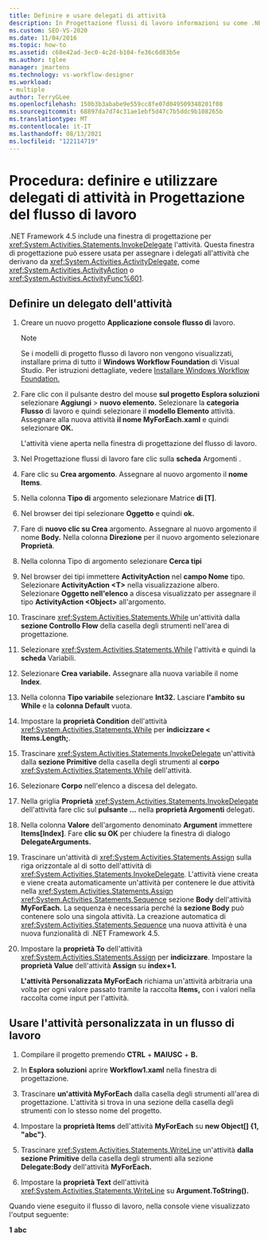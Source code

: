 ```yaml
---
title: Definire e usare delegati di attività
description: In Progettazione flussi di lavoro informazioni su come .NET Framework 4.5 include una finestra di progettazione predefinita per l'attività InvokeDelegate che è possibile usare per definire e utilizzare i delegati di attività.
ms.custom: SEO-VS-2020
ms.date: 11/04/2016
ms.topic: how-to
ms.assetid: c68e42ad-3ec0-4c2d-b104-fe36c6d83b5e
ms.author: tglee
manager: jmartens
ms.technology: vs-workflow-designer
ms.workload:
- multiple
author: TerryGLee
ms.openlocfilehash: 150b3b3ababe9e559cc8fe07d049509348201f08
ms.sourcegitcommit: 68897da7d74c31ae1ebf5d47c7b5ddc9b108265b
ms.translationtype: MT
ms.contentlocale: it-IT
ms.lasthandoff: 08/13/2021
ms.locfileid: "122114719"
---
```

# <a name="how-to-define-and-consume-activity-delegates-in-the-workflow-designer"></a>Procedura: definire e utilizzare delegati di attività in Progettazione del flusso di lavoro

.NET Framework 4.5 include una finestra di progettazione per <xref:System.Activities.Statements.InvokeDelegate> l'attività. Questa finestra di progettazione può essere usata per assegnare i delegati all'attività che derivano da <xref:System.Activities.ActivityDelegate>, come <xref:System.Activities.ActivityAction> o <xref:System.Activities.ActivityFunc%601>.

## <a name="define-an-activity-delegate"></a>Definire un delegato dell'attività

1. Creare un nuovo progetto **Applicazione console flusso di** lavoro.

   > [!NOTE]
   > Se i modelli di  progetto flusso di lavoro non vengono visualizzati, installare prima di tutto il **Windows Workflow Foundation** di Visual Studio. Per istruzioni dettagliate, vedere [Installare Windows Workflow Foundation.](developing-applications-with-the-workflow-designer.md#install-windows-workflow-foundation)

3. Fare clic con il pulsante destro del mouse **sul progetto Esplora soluzioni** selezionare **Aggiungi**  >  **nuovo elemento.** Selezionare la **categoria Flusso** di lavoro e quindi selezionare il **modello Elemento** attività. Assegnare alla nuova attività **il nome MyForEach.xaml** e quindi selezionare **OK.**

   L'attività viene aperta nella finestra di progettazione del flusso di lavoro.

4. Nel Progettazione flussi di lavoro fare clic sulla **scheda** Argomenti .

5. Fare clic su **Crea argomento**. Assegnare al nuovo argomento il **nome Items**.

6. Nella colonna **Tipo di** argomento selezionare Matrice **di [T]**.

7. Nel browser dei tipi selezionare **Oggetto** e quindi **ok.**

8. Fare di **nuovo clic su Crea** argomento. Assegnare al nuovo argomento il nome **Body.** Nella colonna **Direzione** per il nuovo argomento selezionare **Proprietà**.

9. Nella colonna Tipo di argomento selezionare **Cerca tipi**

10. Nel browser dei tipi immettere **ActivityAction** nel **campo Nome** tipo. Selezionare **ActivityAction \<T>** nella visualizzazione albero. Selezionare **Oggetto nell'elenco** a discesa visualizzato per assegnare il tipo **ActivityAction \<Object>** all'argomento.

11. Trascinare <xref:System.Activities.Statements.While> un'attività dalla **sezione Controllo Flow** della casella degli strumenti nell'area di progettazione.

12. Selezionare <xref:System.Activities.Statements.While> l'attività e quindi la **scheda** Variabili.

13. Selezionare **Crea variabile.** Assegnare alla nuova variabile il nome **Index**.

14. Nella colonna **Tipo variabile** selezionare **Int32.** Lasciare **l'ambito** **su While** e la **colonna Default** vuota.

15. Impostare la **proprietà Condition** dell'attività <xref:System.Activities.Statements.While> per **indicizzare < Items.Length;**.

16. Trascinare <xref:System.Activities.Statements.InvokeDelegate> un'attività dalla **sezione Primitive** della casella degli strumenti al **corpo** <xref:System.Activities.Statements.While> dell'attività.

17. Selezionare **Corpo** nell'elenco a discesa del delegato.

18. Nella griglia **Proprietà** <xref:System.Activities.Statements.InvokeDelegate> dell'attività fare clic sul **pulsante ...** nella **proprietà Argomenti** delegati.

19. Nella colonna **Valore** dell'argomento denominato **Argument** immettere **Items[Index]**. Fare **clic su OK** per chiudere la finestra di dialogo **DelegateArguments.**

20. Trascinare un'attività di <xref:System.Activities.Statements.Assign> sulla riga orizzontale al di sotto dell'attività di <xref:System.Activities.Statements.InvokeDelegate>. L'attività viene creata e viene creata automaticamente un'attività per contenere le due attività nella <xref:System.Activities.Statements.Assign> <xref:System.Activities.Statements.Sequence> sezione **Body** dell'attività **MyForEach.** La sequenza è necessaria perché la **sezione Body** può contenere solo una singola attività. La creazione automatica di <xref:System.Activities.Statements.Sequence> una nuova attività è una nuova funzionalità di .NET Framework 4.5.

21. Impostare la **proprietà To** dell'attività <xref:System.Activities.Statements.Assign> per **indicizzare**. Impostare la **proprietà Value** dell'attività **Assign** su **index+1.**

    **L'attività Personalizzata MyForEach** richiama un'attività arbitraria una volta per ogni valore passato tramite la raccolta **Items,** con i valori nella raccolta come input per l'attività.

## <a name="use-the-custom-activity-in-a-workflow"></a>Usare l'attività personalizzata in un flusso di lavoro

1. Compilare il progetto premendo **CTRL** + **MAIUSC** + **B.**

2. In **Esplora soluzioni** aprire **Workflow1.xaml** nella finestra di progettazione.

3. Trascinare **un'attività MyForEach** dalla casella degli strumenti all'area di progettazione. L'attività si trova in una sezione della casella degli strumenti con lo stesso nome del progetto.

4. Impostare la **proprietà Items** dell'attività **MyForEach** su **new Object[] {1, "abc"}**.

5. Trascinare <xref:System.Activities.Statements.WriteLine> un'attività **dalla sezione Primitive** della casella degli strumenti alla sezione **Delegate:Body** dell'attività **MyForEach.**

6. Impostare la **proprietà Text** dell'attività <xref:System.Activities.Statements.WriteLine> su **Argument.ToString().**

Quando viene eseguito il flusso di lavoro, nella console viene visualizzato l'output seguente:

**1** 
 **abc**
